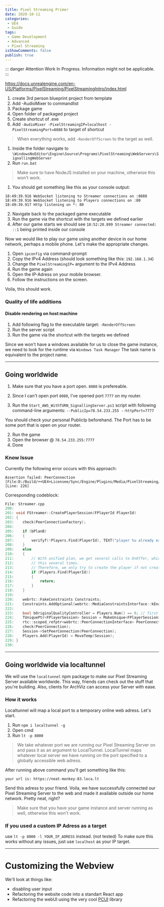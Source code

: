 ```yaml
---
title: Pixel Streaming Primer
date: 2020-10-11
categories:
 - UE4
 - Guide
tags:
 - Game Development
 - Advanced
 - Pixel Streaming
isShowComments: false
publish: true
---
```


::: danger Attention
Work In Progress. Information might not be applicable.
:::

<!-- @flowstart
cond=>condition: Process?
process=>operation: Process
e=>end: End

cond(yes)->process->e
cond(no)->e
@flowend -->


https://docs.unrealengine.com/en-US/Platforms/PixelStreaming/PixelStreamingIntro/index.html

1. create 3rd person blueprint project from template
2. Add -AudioMixer to commandlist
3. Package game
4. Open folder of packaged project
5. Create shortcut of .exe
6. Add `-AudioMixer -PixelStreamingIP=localhost -PixelStreamingPort=8888` to target of shortcut

>When everything works, add `-RenderOffScreen` to the target as well.

1. Inside the folder navigate to `\WindowsNoEditor\Engine\Source\Programs\PixelStreaming\WebServers\SignallingWebServer`
2. Run `run.bat`

>Make sure to have NodeJS installed on your machine, otherwise this won't work.

1. You should get something like this as your console output:

```
18:49:39.916 WebSocket listening to Streamer connections on :8888
18:49:39.916 WebSocket listening to Players connections on :80
18:49:39.917 Http listening on *: 80
```
2. Navigate back to the packaged game executable
3. Run the game via the shortcut with the targets we defined earlier
4. After our game starts we should see `18:52:20.899 Streamer connected: ::1` being printed inside our console

Now we would like to play our game using another device in our home network, perhaps a mobile phone. Let's make the appropriate changes.

1. Open `ipconfig` via command-prompt
2. Copy the IPv4 Address (should look something like this: `192.168.1.34`)
3. Change the `PixelStreamingIP=` argument to the IPv4 Address
4. Run the game again
5. Open the IP-Adress on your mobile browser.
6. Follow the instructions on the screen.

Voila, this should work.

### Quality of life additions

#### Disable rendering on host machine

1. Add following flag to the executable target: `-RenderOffScreen`
2. Run the server script
3. Run the game via the shortcut with the targets we defined

Since we won't have a windows available for us to close the game instance, we need to look for the runtime via `Windows Task Manager`
The task name is equivalent to the project name.

---

## Going worldwide

1. Make sure that you have a port open. `8080` is prefereable.
2. Since I can't open port `8080`, I've opened port `7777` on my router.

1. Run the `Start_AWS_WithTURN_SignallingServer.ps1` script with following command-line arguments:
    `--PublicIp=78.54.233.255 --httpPort=7777`

You should check your personal PublicIp beforehand.
The Port has to be some port that is open on your router.

2. Run the game
3. Open the browser @ `78.54.233.255:7777`
4. Done

### Know Issue

Currently the following error occurs with this approach:

```
Assertion failed: PeerConnection
[File:D:/Build/++UE4+Licensee/Sync/Engine/Plugins/Media/PixelStreaming/Source/PixelStreaming/Private/Streamer.cpp] [Line: 226]
```

Corresponding codeblock:

```cpp
File: Streamer.cpp
200: 
201: void FStreamer::CreatePlayerSession(FPlayerId PlayerId)
202: {
203: 	check(PeerConnectionFactory);
204: 
205: 	if (bPlanB)
206: 	{
207: 		verifyf(!Players.Find(PlayerId), TEXT("player %u already exists"), PlayerId);
208: 	}
209: 	else
210: 	{
211: 		// With unified plan, we get several calls to OnOffer, which in turn calls
212: 		// this several times.
213: 		// Therefore, we only try to create the player if not created already
214: 		if (Players.Find(PlayerId))
215: 		{
216: 			return;
217: 		}
218: 	}
219: 
220: 	webrtc::FakeConstraints Constraints;
221: 	Constraints.AddOptional(webrtc::MediaConstraintsInterface::kEnableDtlsSrtp, "true");
222: 
223: 	bool bOriginalQualityController = Players.Num() == 0; // first player controls quality by default
224: 	TUniquePtr<FPlayerSession> Session = MakeUnique<FPlayerSession>(*this, PlayerId, bOriginalQualityController);
225: 	rtc::scoped_refptr<webrtc::PeerConnectionInterface> PeerConnection = PeerConnectionFactory->CreatePeerConnection(PeerConnectionConfig, webrtc::PeerConnectionDependencies{ Session.Get() });
226: 	check(PeerConnection);
227: 	Session->SetPeerConnection(PeerConnection);
228: 	Players.Add(PlayerId) = MoveTemp(Session);
229: }
230: 

```

---

## Going worldwide via localtunnel

We will use the `localtunnel` npm package to make our Pixel Streaming Server available worldwide. This way, friends can check out the stuff that you're building. Also, clients for ArchViz can access your Server with ease.

### How it works

Localtunnel will map a local port to a temporary online web adress.
Let's start.

1. Run `npm i localtunnel -g`
2. Open cmd
3. Run `lt -p 8000`

> We take whatever port we are running our Pixel Streaming Server on and pass it as an argument to LocalTunnel. LocalTunnel maps whatever local server we have running on the port specified to a globally accessible web adress.

After running above command you'll get something like this:

```
your url is: https://neat-monkey-83.loca.lt
```

Send this adress to your friend. Voila, we have successfully connected our Pixel Streaming Server to the web and made it available outside our home network. Pretty neat, right?

>Make sure that you have your game instance and server running as well, otherwise this won't work.

### If you used a custom IP Adress as a target

use `lt -p 8000 -l YOUR_IP_ADRESS` instead. (not tested)
To make sure this works without any issues, just use `localhost` as your IP target.

---

# Customizing the Webview

We'll look at things like:

- disabling user input
- Refactoring the website code into a standart React app
- Refactoring the webUI using the very cool [PCUI](https://github.com/playcanvas/pcui) library
